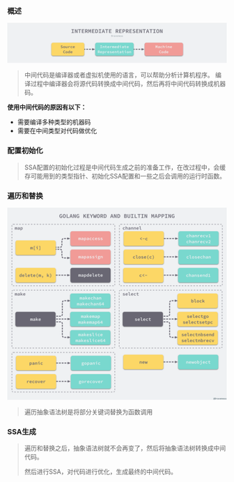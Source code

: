 ### 概述
![11_intermediate_code.png](../../img/11_intermediate_code.png)
> 中间代码是编译器或者虚拟机使用的语言，可以帮助分析计算机程序。
> 编译过程中编译器会将源代码转换成中间代码，然后再将中间代码转换成机器码。

**使用中间代码的原因有以下：**
- 需要编译多种类型的机器码
- 需要在中间类型对代码做优化


### 配置初始化

> SSA配置的初始化过程是中间代码生成之前的准备工作，在改过程中，会缓存可能用到的类型指针、初始化SSA配置和一些之后会调用的运行时函数。

### 遍历和替换

![12_keyword_replace.png](../../img/12_keyword_replace.png)

> 遍历抽象语法树是将部分关键词替换为函数调用


### SSA生成

> 遍历和替换之后，抽象语法树就不会再变了，然后将抽象语法树转换成中间代码。
> 
> 然后进行SSA，对代码进行优化，生成最终的中间代码。